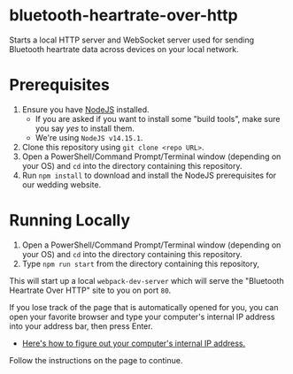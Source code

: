 # bluetooth-heartrate-over-http
Starts a local HTTP server and WebSocket server used for sending Bluetooth heartrate data across devices on your local network.

# Prerequisites
1. Ensure you have [NodeJS](https://nodejs.org/en/download/) installed.
    - If you are asked if you want to install some "build tools", make sure you say _yes_ to install them.
    - We're using `NodeJS v14.15.1`.
2. Clone this repository using `git clone <repo URL>`.
3. Open a PowerShell/Command Prompt/Terminal window (depending on your OS) and `cd` into the directory containing this repository.
4. Run `npm install` to download and install the NodeJS prerequisites for our wedding website.

# Running Locally
1. Open a PowerShell/Command Prompt/Terminal window (depending on your OS) and `cd` into the directory containing this repository.
2. Type `npm run start` from the directory containing this repository,

This will start up a local `webpack-dev-server` which will serve the "Bluetooth Heartrate Over HTTP" site to you on port `80`.

If you lose track of the page that is automatically opened for you, you can open your favorite browser and type your computer's internal IP address into your address bar, then press Enter.
- [Here's how to figure out your computer's internal IP address.](https://lifehacker.com/how-to-find-your-local-and-external-ip-address-5833108)

Follow the instructions on the page to continue.